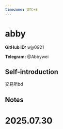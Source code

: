 ```yaml
---
timezone: UTC+8
---
```


# abby

**GitHub ID:** wjy0921

**Telegram:** @Abbywei

## Self-introduction

交易所bd

## Notes

<!-- Content_START -->

# 2025.07.30


<!-- Content_END -->

